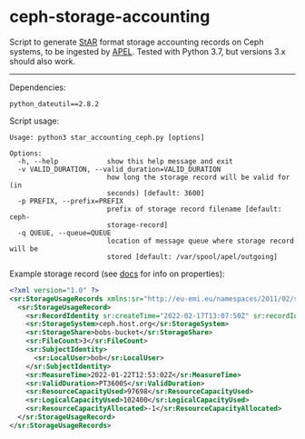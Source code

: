 # ceph-storage-accounting

Script to generate [StAR](https://www.academia.edu/83576908/EMI_StAR_Definition_of_a_Storage_Accounting_Record) format storage accounting records on Ceph systems, to be ingested by [APEL](https://github.com/apel/apel). Tested with Python 3.7, but versions 3.x should also work.

---

Dependencies:

`python_dateutil==2.8.2`

Script usage:
```
Usage: python3 star_accounting_ceph.py [options]

Options:
  -h, --help            show this help message and exit
  -v VALID_DURATION, --valid_duration=VALID_DURATION
                        how long the storage record will be valid for (in
                        seconds) [default: 3600]
  -p PREFIX, --prefix=PREFIX
                        prefix of storage record filename [default: ceph-
                        storage-record]
  -q QUEUE, --queue=QUEUE
                        location of message queue where storage record will be
                        stored [default: /var/spool/apel/outgoing]
```
Example storage record (see [docs](https://www.ogf.org/Public_Comment_Docs/Documents/2012-02/EMI-StAR-OGF-info-doc-v2.pdf#page=11) for info on properties):

```xml
<?xml version="1.0" ?>
<sr:StorageUsageRecords xmlns:sr="http://eu-emi.eu/namespaces/2011/02/storagerecord">
  <sr:StorageUsageRecord>
    <sr:RecordIdentity sr:createTime="2022-02-17T13:07:50Z" sr:recordId="ceph.host.org/sr/14423"/>
    <sr:StorageSystem>ceph.host.org</sr:StorageSystem>
    <sr:StorageShare>bobs-bucket</sr:StorageShare>
    <sr:FileCount>3</sr:FileCount>
    <sr:SubjectIdentity>
      <sr:LocalUser>bob</sr:LocalUser>
    </sr:SubjectIdentity>
    <sr:MeasureTime>2022-01-22T12:53:02Z</sr:MeasureTime>
    <sr:ValidDuration>PT3600S</sr:ValidDuration>
    <sr:ResourceCapacityUsed>97698</sr:ResourceCapacityUsed>
    <sr:LogicalCapacityUsed>102400</sr:LogicalCapacityUsed>
    <sr:ResourceCapacityAllocated>-1</sr:ResourceCapacityAllocated>
  </sr:StorageUsageRecord>
</sr:StorageUsageRecords>
```
